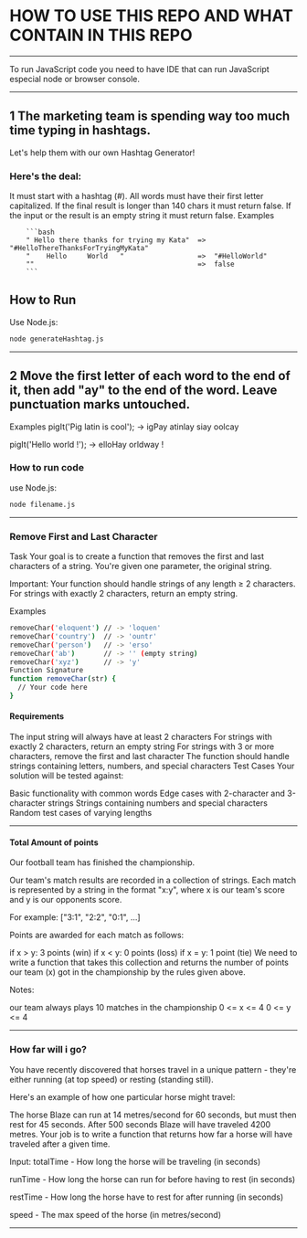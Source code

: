 # HOW TO USE THIS REPO AND WHAT CONTAIN IN THIS REPO

***

To run JavaScript code you need to have IDE that can run JavaScript especial node or browser console.

***

## 1 The marketing team is spending way too much time typing in hashtags.
Let's help them with our own Hashtag Generator!

### Here's the deal:

It must start with a hashtag (#).
All words must have their first letter capitalized.
If the final result is longer than 140 chars it must return false.
If the input or the result is an empty string it must return false.
Examples

        ```bash
        " Hello there thanks for trying my Kata"  =>  "#HelloThereThanksForTryingMyKata"
        "    Hello     World   "                  =>  "#HelloWorld"
        ""                                        =>  false
        ```

## How to Run

Use Node.js:

```bash
node generateHashtag.js
```
---

## 2 Move the first letter of each word to the end of it, then add "ay" to the end of the word. Leave punctuation marks untouched.

Examples
pigIt('Pig latin is cool'); -> igPay atinlay siay oolcay

pigIt('Hello world !');     ->  elloHay orldway !

### How to run code

use Node.js:

```bash
node filename.js
```
---

### Remove First and Last Character
Task
Your goal is to create a function that removes the first and last characters of a string. You're given one parameter, the original string.

Important: Your function should handle strings of any length ≥ 2 characters. For strings with exactly 2 characters, return an empty string.

Examples

```bash
removeChar('eloquent') // -> 'loquen'
removeChar('country')  // -> 'ountr' 
removeChar('person')   // -> 'erso'
removeChar('ab')       // -> '' (empty string)
removeChar('xyz')      // -> 'y'
Function Signature
function removeChar(str) {
  // Your code here
}
```
#### Requirements
The input string will always have at least 2 characters
For strings with exactly 2 characters, return an empty string
For strings with 3 or more characters, remove the first and last character
The function should handle strings containing letters, numbers, and special characters
Test Cases
Your solution will be tested against:

Basic functionality with common words
Edge cases with 2-character and 3-character strings
Strings containing numbers and special characters
Random test cases of varying lengths

---

#### Total Amount of points
Our football team has finished the championship.

Our team's match results are recorded in a collection of strings. Each match is represented by a string in the format "x:y", where x is our team's score and y is our opponents score.

For example: ["3:1", "2:2", "0:1", ...]

Points are awarded for each match as follows:

if x > y: 3 points (win)
if x < y: 0 points (loss)
if x = y: 1 point (tie)
We need to write a function that takes this collection and returns the number of points our team (x) got in the championship by the rules given above.

Notes:

our team always plays 10 matches in the championship
0 <= x <= 4
0 <= y <= 4

---

### How far will i go?

You have recently discovered that horses travel in a unique pattern - they're either running (at top speed) or resting (standing still).

Here's an example of how one particular horse might travel:

The horse Blaze can run at 14 metres/second for 60 seconds, but must then rest for 45 seconds.
After 500 seconds Blaze will have traveled 4200 metres.
Your job is to write a function that returns how far a horse will have traveled after a given time.

Input:
totalTime - How long the horse will be traveling (in seconds)

runTime - How long the horse can run for before having to rest (in seconds)

restTime - How long the horse have to rest for after running (in seconds)

speed - The max speed of the horse (in metres/second)

---